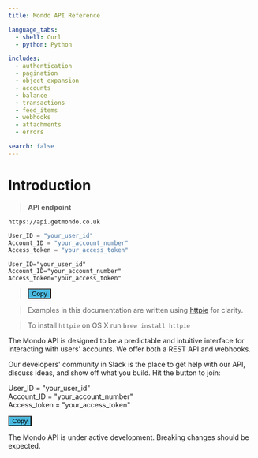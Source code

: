 ```yaml
---
title: Mondo API Reference

language_tabs:
  - shell: Curl
  - python: Python

includes:
  - authentication
  - pagination
  - object_expansion
  - accounts
  - balance
  - transactions
  - feed_items
  - webhooks
  - attachments
  - errors

search: false
---
```


# Introduction


> **API endpoint**

```
https://api.getmondo.co.uk
```
```python 
User_ID = "your_user_id"
Account_ID = "your_account_number"
Access_token = "your_access_token"
```
```shell
User_ID="your_user_id"
Account_ID="your_account_number"
Access_token="your_access_token"
```
> <button class="button-save large" onclick="copy" style="background-color:#4AB8DE">Copy</button>
<script src="source/javascripts/app/copy_clipboard.js"></script>
  
> Examples in this documentation are written using [httpie](https://github.com/jkbrzt/httpie) for clarity.

> To install `httpie` on OS X run `brew install httpie`

The Mondo API is designed to be a predictable and intuitive interface for interacting with users' accounts. We offer both a REST API and webhooks.

Our developers' community in Slack is the place to get help with our API, discuss ideas, and show off what you build. Hit the button to join:

User_ID = "your_user_id"  
Account_ID = "your_account_number"  
Access_token = "your_access_token"

<button class="button-save large" onclick="copy" style="background-color:#4AB8DE">Copy</button>


<script async defer src="https://devslack.getmondo.co.uk/slackin.js"></script>

<aside class="warning">
The Mondo API is under active development. Breaking changes should be expected.
</aside>




